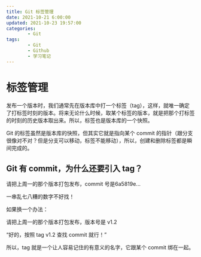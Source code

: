 ```yaml
---
title: Git 标签管理
date: 2021-10-21 6:00:00
updated: 2021-10-23 19:57:00
categories:
        - Git
tags:
        - Git
        - Github
        - 学习笔记
---
```

# 标签管理

发布一个版本时，我们通常先在版本库中打一个标签（tag），这样，就唯一确定了打标签时刻的版本。将来无论什么时候，取某个标签的版本，就是把那个打标签的时刻的历史版本取出来。所以，标签也是版本库的一个快照。

Git 的标签虽然是版本库的快照，但其实它就是指向某个 commit 的指针（跟分支很像对不对？但是分支可以移动，标签不能移动），所以，创建和删除标签都是瞬间完成的。

## Git 有 commit，为什么还要引入 tag？

请把上周一的那个版本打包发布，commit 号是6a5819e...

一串乱七八糟的数字不好找！

如果换一个办法：

请把上周一的那个版本打包发布，版本号是 v1.2

“好的，按照 tag v1.2 查找 commit 就行！”

所以，tag 就是一个让人容易记住的有意义的名字，它跟某个 commit 绑在一起。